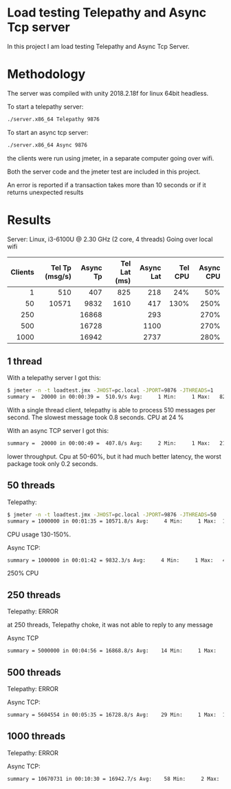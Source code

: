 # Load testing Telepathy and Async Tcp server

In this project I am load testing Telepathy and Async Tcp Server. 

# Methodology

The server was compiled with unity 2018.2.18f for linux 64bit headless.

To start a telepathy server:
```sh
./server.x86_64 Telepathy 9876
```
To start an async tcp server:
```sh
./server.x86_64 Async 9876
```

the clients were run using jmeter,  in a separate computer going over wifi.

Both the server code and the jmeter test are included in this project.

An error is reported if a transaction takes more than 10 seconds or if it returns unexpected results

# Results


Server:  Linux,  i3-6100U @ 2.30 GHz  (2 core,  4 threads)
Going over local wifi

| Clients |  Tel Tp (msg/s) | Async Tp | Tel Lat (ms) | Async Lat | Tel CPU | Async CPU |
| ------: | --------------: | -------: | -----------: | --------: | ------: | --------: |
|       1 |             510 |      407 |          825 |       218 |     24% |       50% |
|      50 |           10571 |     9832 |         1610 |       417 |    130% |      250% |
|     250 |                 |    16868 |              |       293 |         |      270% |
|     500 |                 |    16728 |              |      1100 |         |      270% |
|    1000 |                 |    16942 |              |      2737 |         |      280% |


## 1 thread 


With a telepathy server I got this:
```sh
$ jmeter -n -t loadtest.jmx -JHOST=pc.local -JPORT=9876 -JTHREADS=1
summary =  20000 in 00:00:39 =  510.9/s Avg:     1 Min:     1 Max:   825 Err:     0 (0.00%)
```

With a single thread client,  telepathy is able to process 510 messages per second.  The slowest message took 0.8 seconds. CPU at 24 %

With an async TCP server  I got this:

```sh
summary =  20000 in 00:00:49 =  407.8/s Avg:     2 Min:     1 Max:   218 Err:     0 (0.00%)
```
lower throughput.  Cpu at 50-60%,   but it had much better latency,  the worst package took only 0.2 seconds.

## 50 threads

Telepathy:
```sh
$ jmeter -n -t loadtest.jmx -JHOST=pc.local -JPORT=9876 -JTHREADS=50
summary = 1000000 in 00:01:35 = 10571.8/s Avg:     4 Min:     1 Max:  1610 Err:     0 (0.00%)
```
CPU usage 130-150%.  

Async TCP:
```sh
summary = 1000000 in 00:01:42 = 9832.3/s Avg:     4 Min:     1 Max:   417 Err:     0 (0.00%)
```
250% CPU

## 250 threads

Telepathy: ERROR

at 250 threads,  Telepathy choke,  it was not able to reply to any message


Async TCP
```sh
summary = 5000000 in 00:04:56 = 16868.8/s Avg:    14 Min:     1 Max:   293 Err:     0 (0.00%)
```


## 500 threads

Telepathy: ERROR

Async TCP:
```sh
summary = 5604554 in 00:05:35 = 16728.8/s Avg:    29 Min:     1 Max:  1100 Err:     0 (0.00%)
```

## 1000 threads

Telepathy: ERROR

Async TCP:
```sh
summary = 10670731 in 00:10:30 = 16942.7/s Avg:    58 Min:     2 Max:  2737 Err:     0 (0.00%)
```
